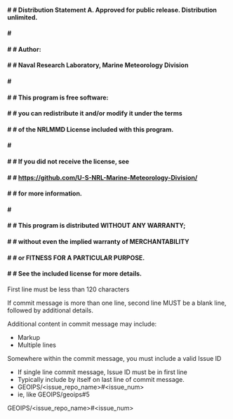 #### # # Distribution Statement A. Approved for public release. Distribution unlimited.
#### # # 
#### # # Author:
#### # # Naval Research Laboratory, Marine Meteorology Division
#### # # 
#### # # This program is free software:
#### # # you can redistribute it and/or modify it under the terms
#### # # of the NRLMMD License included with this program.
#### # # 
#### # # If you did not receive the license, see
#### # # https://github.com/U-S-NRL-Marine-Meteorology-Division/
#### # # for more information.
#### # # 
#### # # This program is distributed WITHOUT ANY WARRANTY;
#### # # without even the implied warranty of MERCHANTABILITY
#### # # or FITNESS FOR A PARTICULAR PURPOSE.
#### # # See the included license for more details.

First line must be less than 120 characters

If commit message is more than one line, second line MUST be a blank line,
followed by additional details.

Additional content in commit message may include:
* Markup
* Multiple lines

Somewhere within the commit message, you must include a valid Issue ID
* If single line commit message, Issue ID must be in first line
* Typically include by itself on last line of commit message.
* GEOIPS/<issue_repo_name>#<issue_num>
* ie, like GEOIPS/geoips#5

GEOIPS/<issue_repo_name>#<issue_num>
